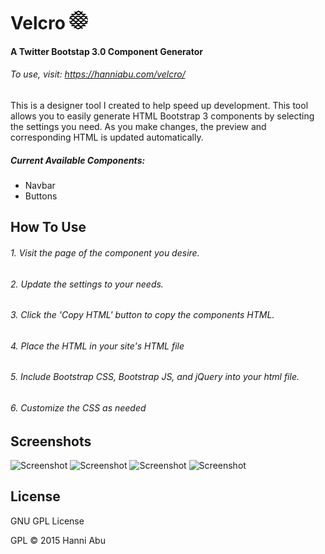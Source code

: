 
# Velcro ![alt text](https://raw.githubusercontent.com/HanniAbu/Velcro/gh-pages/assets/img/favicon.png "Velcro Logo")
#### A Twitter Bootstap 3.0 Component Generator
###### To use, visit: https://hanniabu.com/velcro/


This is a designer tool I created to help speed up development. This tool allows you to easily generate HTML Bootstrap 3 components by selecting the settings you need. As you make changes, the preview and corresponding HTML is updated automatically. 



##### Current Available Components:
* Navbar
* Buttons



## How To Use
###### 1. Visit the page of the component you desire.
###### 2. Update the settings to your needs.
###### 3. Click the 'Copy HTML' button to copy the components HTML.
###### 4. Place the HTML in your site's HTML file
###### 5. Include Bootstrap CSS, Bootstrap JS, and jQuery into your html file.
###### 6. Customize the CSS as needed




## Screenshots
![Screenshot](http://i.imgur.com/I7gT2MY.jpg)
![Screenshot](http://i.imgur.com/yBU1Rop.jpg)
![Screenshot](http://i.imgur.com/Tzxk8Sk.jpg)
![Screenshot](http://i.imgur.com/gs00dqR.jpg)




## License
GNU GPL License

GPL © 2015 Hanni Abu
